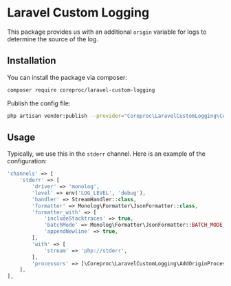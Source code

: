 # Laravel Custom Logging

This package provides us with an additional `origin` variable for logs to determine the source of the log.

## Installation

You can install the package via composer:

```bash
composer require coreproc/laravel-custom-logging
```

Publish the config file:

```bash
php artisan vendor:publish --provider="Coreproc\LaravelCustomLogging\CustomLoggingServiceProvider"
```

## Usage

Typically, we use this in the `stderr` channel. Here is an example of the configuration:

```php
'channels' => [
    'stderr' => [
        'driver' => 'monolog',
        'level' => env('LOG_LEVEL', 'debug'),
        'handler' => StreamHandler::class,
        'formatter' => Monolog\Formatter\JsonFormatter::class,
        'formatter_with' => [
            'includeStacktraces' => true,
            'batchMode' => Monolog\Formatter\JsonFormatter::BATCH_MODE_JSON,
            'appendNewline' => true,
        ],
        'with' => [
            'stream' => 'php://stderr',
        ],
        'processors' => [\Coreproc\LaravelCustomLogging\AddOriginProcessor::class],
    ],
],
```
